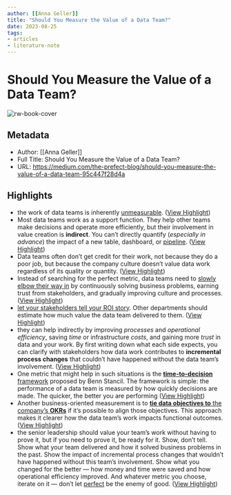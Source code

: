 ```yaml
---
author: [[Anna Geller]]
title: "Should You Measure the Value of a Data Team?"
date: 2023-08-25
tags: 
- articles
- literature-note
---
```

# Should You Measure the Value of a Data Team?

![rw-book-cover](https://miro.medium.com/max/1030/1*ZHv9ptUWuCMMPljdoMAhSQ.png)

## Metadata
- Author: [[Anna Geller]]
- Full Title: Should You Measure the Value of a Data Team?
- URL: https://medium.com/the-prefect-blog/should-you-measure-the-value-of-a-data-team-95c447f28d4a

## Highlights
- the work of data teams is inherently [unmeasurable](https://benn.substack.com/p/chasing-ghosts). ([View Highlight](https://read.readwise.io/read/01gre6ewbgbdnn59b3jsj6qega))
- Most data teams work as a support function. They help other teams make decisions and operate more efficiently, but their involvement in value creation is **indirect**. You can’t directly quantify (*especially in advance*) the impact of a new table, dashboard, or [pipeline](https://docs.prefect.io/concepts/flows/). ([View Highlight](https://read.readwise.io/read/01gre6fxksdxtxjc3h7wnmspnk))
- Data teams often don’t get credit for their work, not because they do a poor job, but because the company culture doesn’t value data work regardless of its quality or quantity. ([View Highlight](https://read.readwise.io/read/01gre6gd154nfx670b96axrv8s))
- Instead of searching for the perfect metric, data teams need to [slowly elbow their way in](https://wrongbutuseful.substack.com/p/elbows-of-data) by continuously solving business problems, earning trust from stakeholders, and gradually improving culture and processes. ([View Highlight](https://read.readwise.io/read/01gre6gxg0xh2gv5ywheeckrk2))
- [let your stakeholders tell your ROI story](https://hex.tech/blog/data-team-roi/). Other departments should estimate how much value the data team delivered to them. ([View Highlight](https://read.readwise.io/read/01gre6kz6hjcyerg4azpszb127))
- they can help indirectly by improving *processes* and *operational efficiency*, saving *time* or infrastructure *costs*, and gaining more *trust* in data and your work. By first writing down what each side expects, you can clarify with stakeholders how data work contributes to **incremental process changes** that couldn’t have happened without the data team’s involvement. ([View Highlight](https://read.readwise.io/read/01gre6wdsrg4st52wmzevpptct))
- One metric that might help in such situations is the [**time-to-decision** framework](https://benn.substack.com/p/method-for-measuring-analytical-work) proposed by Benn Stancil. The framework is simple: the performance of a data team is measured by how quickly decisions are made. The quicker, the better you are performing ([View Highlight](https://read.readwise.io/read/01gre6prd5xxyqd4td6jtj85gq))
- Another business-oriented measurement is to [**tie data objectives to** the company’s **OKRs**](https://hex.tech/blog/data-team-roi/) if it’s possible to align those objectives. This approach makes it clearer how the data team’s work impacts functional outcomes. ([View Highlight](https://read.readwise.io/read/01gre6qqje2k81tj3m3ab5q1gz))
- the senior leadership should value your team’s work without having to prove it, but if you need to prove it, be ready for it. Show, don’t tell. Show what your team delivered and how it solved business problems in the past. Show the impact of incremental process changes that wouldn’t have happened without this team’s involvement. Show what you changed for the better — how money and time were saved and how operational efficiency improved. And whatever metric you choose, iterate on it — don’t let [perfect](http://prefect.io/) be the enemy of good. ([View Highlight](https://read.readwise.io/read/01gre6xy9g35y6cecwn54z08xx))
